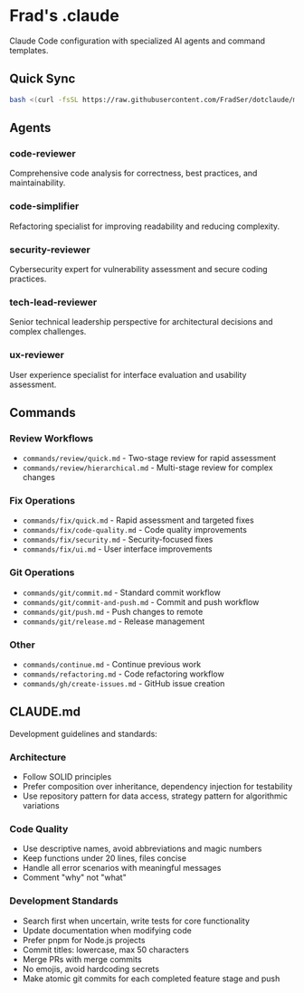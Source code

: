 # Frad's .claude

Claude Code configuration with specialized AI agents and command templates.

## Quick Sync

```bash
bash <(curl -fsSL https://raw.githubusercontent.com/FradSer/dotclaude/main/sync-to-github.sh)
```

## Agents

### code-reviewer
Comprehensive code analysis for correctness, best practices, and maintainability.

### code-simplifier
Refactoring specialist for improving readability and reducing complexity.

### security-reviewer
Cybersecurity expert for vulnerability assessment and secure coding practices.

### tech-lead-reviewer
Senior technical leadership perspective for architectural decisions and complex challenges.

### ux-reviewer
User experience specialist for interface evaluation and usability assessment.

## Commands

### Review Workflows
- `commands/review/quick.md` - Two-stage review for rapid assessment
- `commands/review/hierarchical.md` - Multi-stage review for complex changes

### Fix Operations
- `commands/fix/quick.md` - Rapid assessment and targeted fixes
- `commands/fix/code-quality.md` - Code quality improvements
- `commands/fix/security.md` - Security-focused fixes
- `commands/fix/ui.md` - User interface improvements

### Git Operations
- `commands/git/commit.md` - Standard commit workflow
- `commands/git/commit-and-push.md` - Commit and push workflow
- `commands/git/push.md` - Push changes to remote
- `commands/git/release.md` - Release management

### Other
- `commands/continue.md` - Continue previous work
- `commands/refactoring.md` - Code refactoring workflow
- `commands/gh/create-issues.md` - GitHub issue creation

## CLAUDE.md

Development guidelines and standards:

### Architecture
- Follow SOLID principles
- Prefer composition over inheritance, dependency injection for testability
- Use repository pattern for data access, strategy pattern for algorithmic variations

### Code Quality
- Use descriptive names, avoid abbreviations and magic numbers
- Keep functions under 20 lines, files concise
- Handle all error scenarios with meaningful messages
- Comment "why" not "what"

### Development Standards
- Search first when uncertain, write tests for core functionality
- Update documentation when modifying code
- Prefer pnpm for Node.js projects
- Commit titles: lowercase, max 50 characters
- Merge PRs with merge commits
- No emojis, avoid hardcoding secrets
- Make atomic git commits for each completed feature stage and push 
